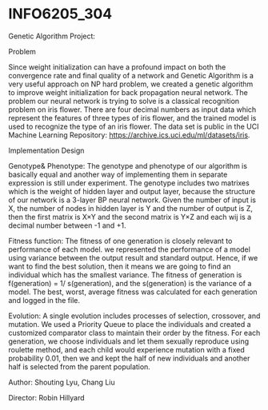 # INFO6205_304
Genetic Algorithm Project:

Problem

Since weight initialization can have a profound impact on both the convergence rate and final quality of a network and Genetic Algorithm is a very useful approach on NP hard problem, we created a genetic algorithm to improve weight initialization for back propagation neural network. The problem our neural network is trying to solve is a classical recognition problem on iris flower. There are four decimal numbers as input data which represent the features of three types of iris flower, and the trained model is used to recognize the type of an iris flower. The data set is public in the UCI Machine Learning Repository: https://archive.ics.uci.edu/ml/datasets/iris.

Implementation Design

Genotype& Phenotype: The genotype and phenotype of our algorithm is basically equal and another way of implementing them in separate expression is still under experiment. The genotype includes two matrixes which is the weight of hidden layer and output layer, because the structure of our network is a 3-layer BP neural network. Given the number of input is X, the number of nodes in hidden layer is Y and the number of output is Z, then the first matrix is X×Y and the second matrix is Y×Z and each wij is a decimal number between -1 and +1.

Fitness function: The fitness of one generation is closely relevant to performance of each model. we represented the performance of a model using variance between the output result and standard output. Hence, if we want to find the best solution, then it means we are going to find an individual which has the smallest variance. The fitness of generation is f(generation) = 1/ s(generation), and the s(generation) is the variance of a model. The best, worst, average fitness was calculated for each generation and logged in the file.

Evolution: A single evolution includes processes of selection, crossover, and mutation. We used a Priority Queue to place the individuals and created a customized comparator class to maintain their order by the fitness. For each generation, we choose individuals and let them sexually reproduce using roulette method, and each child would experience mutation with a fixed probability 0.01, then we and kept the half of new individuals and another half is selected from the parent population. 


Author:
Shouting Lyu,
Chang Liu

Director: Robin Hillyard
